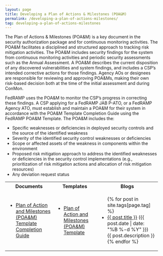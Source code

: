 ```yaml
---
layout: page
title: Developing a Plan of Actions & Milestones (POA&M)
permalink: /developing-a-plan-of-actions-milestones/
tag: developing-a-plan-of-actions-milestones
---
```

<p>The Plan of Actions &amp; Milestones (POA&amp;M) is a key document in the security authorization package and for continuous monitoring activities. The POA&amp;M facilitates a disciplined and structured approach to tracking risk mitigation activities. The POA&amp;M includes security findings for the system from continuous monitoring activities and periodic security assessments such as the Annual Assessment. A POA&amp;M describes the current disposition of any discovered vulnerabilities and system findings, and includes a CSP’s intended corrective actions for those findings. Agency AOs or designees are responsible for reviewing and approving POA&amp;Ms, making their own risk-based decision both at the time of the initial assessment and during ConMon.  </p>
<p>FedRAMP uses the POA&amp;M to monitor the CSP’s progress in correcting these findings. A CSP applying for a FedRAMP JAB P-ATO, or a FedRAMP Agency ATO, must establish and maintain a POA&amp;M for their system in accordance with the POA&amp;M Template Completion Guide using the FedRAMP POA&amp;M Template.  The POA&amp;M includes the:</p>
<ul>
<li>Specific weaknesses or deficiencies in deployed security controls and the source of the identified weakness</li>
<li>Severity of the identified security control weaknesses or deficiencies</li>
<li>Scope or affected assets of the weakness in components within the environment</li>
<li>Proposed risk mitigation approach to address the identified weaknesses or deficiencies in the security control implementations (e.g., prioritization of risk mitigation actions and allocation of risk mitigation resources)</li>
<li>Any deviation request status</li>
</ul>

<div class="responsive-table">
<table class="usa-table">
<tr>
<th scope="col">Documents</th>
<th scope="col">Templates</th>
<th scope="col">Blogs</th>
</tr>
<td>
<ul>
<li><a href="{{site.baseurl}}/assets/resources/documents/CSP_POAM_Template_Completion_Guide.pdf">Plan of Action and Milestones (POA&amp;M) Template Completion Guide</a></li>
</ul>
</td>
<td>
<ul>
<li><a href="{{site.baseurl}}/assets/resources/templates/FedRAMP-POAM-Template.xlsm">Plan of Action and Milestones (POA&amp;M) Template</a></li>
</ul>
</td>
<td>
<ul>
{% for post in site.tags[page.tag] %}
  <li><a href="{{ post.url }}">{{ post.title }}</a> ({{ post.date | date: "%B %-d %Y" }})<br>
    {{ post.description }}
  </li>
{% endfor %}
</ul>
</td>
	</table>
	</div>
